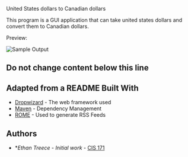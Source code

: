 United States dollars to Canadian dollars

This program is a GUI application that can take united states dollars and convert them to Canadian dollars.

Preview:

![Sample Output](README.jpg)

## Do not change content below this line
## Adapted from a README Built With

* [Dropwizard](http://www.dropwizard.io/1.0.2/docs/) - The web framework used
* [Maven](https://maven.apache.org/) - Dependency Management
* [ROME](https://rometools.github.io/rome/) - Used to generate RSS Feeds


## Authors

* **Ethan Treece* - *Initial work* - [CIS 171](https://github.com/et0782791)



